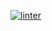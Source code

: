  [![linter](https://github.com/Jonathan-Tesfaye/Unit2-05/workflows/linter/badge.svg)](https://github.com/marketplace/actions/super-linter)         

